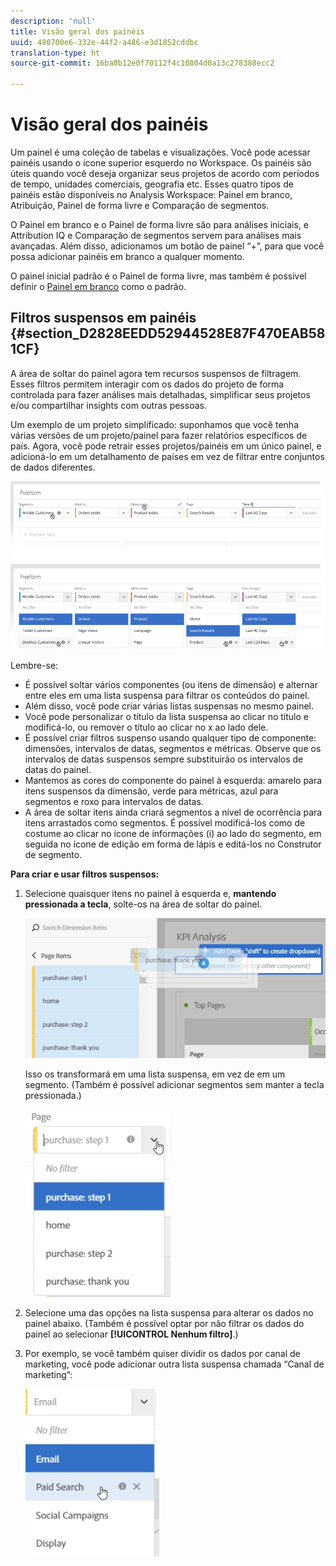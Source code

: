 ```yaml
---
description: 'null'
title: Visão geral dos painéis
uuid: 480700e6-332e-44f2-a486-e3d1852cddbc
translation-type: ht
source-git-commit: 16ba0b12e0f70112f4c10804d0a13c278388ecc2

---
```



# Visão geral dos painéis

Um painel é uma coleção de tabelas e visualizações. Você pode acessar painéis usando o ícone superior esquerdo no Workspace. Os painéis são úteis quando você deseja organizar seus projetos de acordo com períodos de tempo, unidades comerciais, geografia etc. Esses quatro tipos de painéis estão disponíveis no Analysis Workspace: Painel em branco, Atribuição, Painel de forma livre e Comparação de segmentos.

O Painel em branco e o Painel de forma livre são para análises iniciais, e Attribution IQ e Comparação de segmentos servem para análises mais avançadas. Além disso, adicionamos um botão de painel “+”, para que você possa adicionar painéis em branco a qualquer momento.

O painel inicial padrão é o Painel de forma livre, mas também é possível definir o [Painel em branco](/help/analyze/analysis-workspace/c-panels/blank-panel.md) como o padrão.

## Filtros suspensos em painéis   {#section_D2828EEDD52944528E87F470EAB581CF}

A área de soltar do painel agora tem recursos suspensos de filtragem. Esses filtros permitem interagir com os dados do projeto de forma controlada para fazer análises mais detalhadas, simplificar seus projetos e/ou compartilhar insights com outras pessoas.

Um exemplo de um projeto simplificado: suponhamos que você tenha várias versões de um projeto/painel para fazer relatórios específicos de país. Agora, você pode retrair esses projetos/painéis em um único painel, e adicioná-lo em um detalhamento de países em vez de filtrar entre conjuntos de dados diferentes.

![](assets/dropdowns.png)

Lembre-se:

* É possível soltar vários componentes (ou itens de dimensão) e alternar entre eles em uma lista suspensa para filtrar os conteúdos do painel.
* Além disso, você pode criar várias listas suspensas no mesmo painel.
* Você pode personalizar o título da lista suspensa ao clicar no título e modificá-lo, ou remover o título ao clicar no x ao lado dele.
* É possível criar filtros suspenso usando qualquer tipo de componente: dimensões, intervalos de datas, segmentos e métricas. Observe que os intervalos de datas suspensos sempre substituirão os intervalos de datas do painel.
* Mantemos as cores do componente do painel à esquerda: amarelo para itens suspensos da dimensão, verde para métricas, azul para segmentos e roxo para intervalos de datas.
* A área de soltar itens ainda criará segmentos a nível de ocorrência para itens arrastados como segmentos. É possível modificá-los como de costume ao clicar no ícone de informações (i) ao lado do segmento, em seguida no ícone de edição em forma de lápis e editá-los no Construtor de segmento.

**Para criar e usar filtros suspensos:**

1. Selecione quaisquer itens no painel à esquerda e, **mantendo pressionada a tecla**, solte-os na área de soltar do painel.

   ![](assets/create_dropdown.png)

   Isso os transformará em uma lista suspensa, em vez de em um segmento. (Também é possível adicionar segmentos sem manter a tecla pressionada.)

   ![](assets/dropdown.png)

1. Selecione uma das opções na lista suspensa para alterar os dados no painel abaixo. (Também é possível optar por não filtrar os dados do painel ao selecionar **[!UICONTROL Nenhum filtro]**.)
1. Por exemplo, se você também quiser dividir os dados por canal de marketing, você pode adicionar outra lista suspensa chamada “Canal de marketing”:

   ![](assets/mc_dropdown.png)

